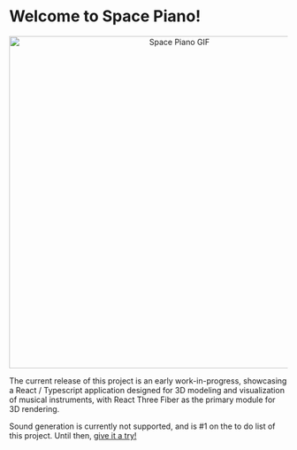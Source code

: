 # Welcome to Space Piano!

<p align="center">
  <img width="600" alt="Space Piano GIF" src="https://github.com/og-tombar/space-piano/assets/134632821/a8c423e1-08f1-411c-aed4-0188e408e9b8">
</p>

The current release of this project is an early work-in-progress, showcasing a React / Typescript application designed for 3D modeling and visualization of musical instruments, with React Three Fiber as the primary module for 3D rendering.

Sound generation is currently not supported, and is #1 on the to do list of this project. Until then, [give it a try!](https://space-keyboard.ue.r.appspot.com/)
